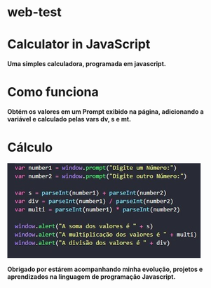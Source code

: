 # web-test
<h1>Calculator in JavaScript</h1>
<p><b>Uma simples calculadora, programada em javascript.</b></p>

<h1><b>Como funciona</b></h1>
<p><b>Obtém os valores em um Prompt exibido na página, adicionando a variável e calculado pelas vars dv, s e mt.</b></p>

<h1><b>Cálculo</b></h1>
<img src = imgs/codeimageexampleforreadme.jpg>

<p><b>Obrigado por estárem acompanhando minha evolução, projetos e aprendizados na linguagem de programação Javascript.</b></p>